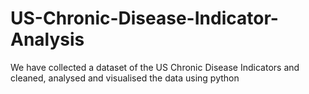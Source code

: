 # US-Chronic-Disease-Indicator-Analysis
We have collected a dataset of the US Chronic Disease Indicators and cleaned, analysed and visualised the data using python
